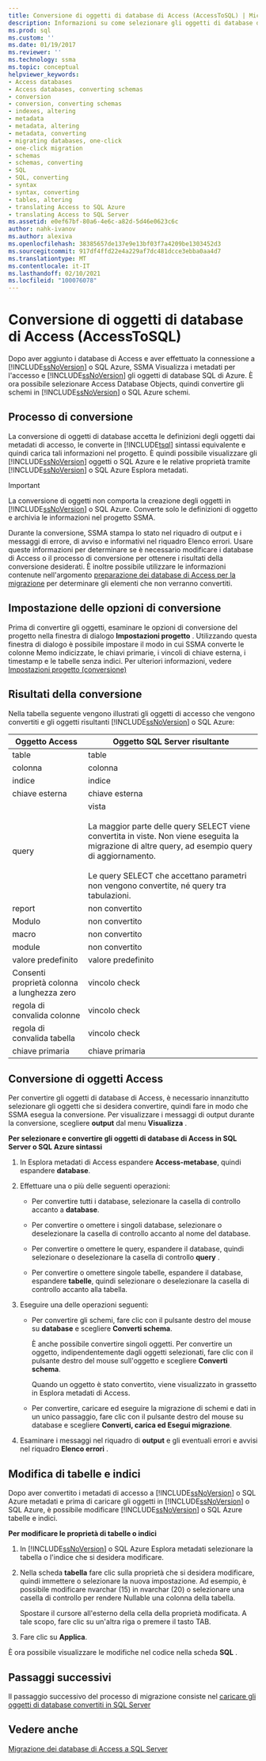 ```yaml
---
title: Conversione di oggetti di database di Access (AccessToSQL) | Microsoft Docs
description: Informazioni su come selezionare gli oggetti di database di Access dopo la connessione a SQL Server/database SQL di Azure e quindi convertire gli schemi in schemi di database SQL Server/SQL.
ms.prod: sql
ms.custom: ''
ms.date: 01/19/2017
ms.reviewer: ''
ms.technology: ssma
ms.topic: conceptual
helpviewer_keywords:
- Access databases
- Access databases, converting schemas
- conversion
- conversion, converting schemas
- indexes, altering
- metadata
- metadata, altering
- metadata, converting
- migrating databases, one-click
- one-click migration
- schemas
- schemas, converting
- SQL
- SQL, converting
- syntax
- syntax, converting
- tables, altering
- translating Access to SQL Azure
- translating Access to SQL Server
ms.assetid: e0ef67bf-80a6-4e6c-a82d-5d46e0623c6c
author: nahk-ivanov
ms.author: alexiva
ms.openlocfilehash: 38385657de137e9e13bf03f7a4209be1303452d3
ms.sourcegitcommit: 917df4ffd22e4a229af7dc481dcce3ebba0aa4d7
ms.translationtype: MT
ms.contentlocale: it-IT
ms.lasthandoff: 02/10/2021
ms.locfileid: "100076078"
---
```

# <a name="converting-access-database-objects-accesstosql"></a>Conversione di oggetti di database di Access (AccessToSQL)
Dopo aver aggiunto i database di Access e aver effettuato la connessione a [!INCLUDE[ssNoVersion](../../includes/ssnoversion-md.md)] o SQL Azure, SSMA Visualizza i metadati per l'accesso e [!INCLUDE[ssNoVersion](../../includes/ssnoversion-md.md)] gli oggetti di database SQL di Azure. È ora possibile selezionare Access Database Objects, quindi convertire gli schemi in [!INCLUDE[ssNoVersion](../../includes/ssnoversion-md.md)] o SQL Azure schemi.  
  
## <a name="the-conversion-process"></a>Processo di conversione  
La conversione di oggetti di database accetta le definizioni degli oggetti dai metadati di accesso, le converte in [!INCLUDE[tsql](../../includes/tsql-md.md)] sintassi equivalente e quindi carica tali informazioni nel progetto. È quindi possibile visualizzare gli [!INCLUDE[ssNoVersion](../../includes/ssnoversion-md.md)] oggetti o SQL Azure e le relative proprietà tramite [!INCLUDE[ssNoVersion](../../includes/ssnoversion-md.md)] o SQL Azure Esplora metadati.  
  
> [!IMPORTANT]  
> La conversione di oggetti non comporta la creazione degli oggetti in [!INCLUDE[ssNoVersion](../../includes/ssnoversion-md.md)] o SQL Azure. Converte solo le definizioni di oggetto e archivia le informazioni nel progetto SSMA.  
  
Durante la conversione, SSMA stampa lo stato nel riquadro di output e i messaggi di errore, di avviso e informativi nel riquadro Elenco errori. Usare queste informazioni per determinare se è necessario modificare i database di Access o il processo di conversione per ottenere i risultati della conversione desiderati. È inoltre possibile utilizzare le informazioni contenute nell'argomento [preparazione dei database di Access per la migrazione](preparing-access-databases-for-migration-accesstosql.md) per determinare gli elementi che non verranno convertiti.  
  
## <a name="setting-conversion-options"></a>Impostazione delle opzioni di conversione  
Prima di convertire gli oggetti, esaminare le opzioni di conversione del progetto nella finestra di dialogo **Impostazioni progetto** . Utilizzando questa finestra di dialogo è possibile impostare il modo in cui SSMA converte le colonne Memo indicizzate, le chiavi primarie, i vincoli di chiave esterna, i timestamp e le tabelle senza indici. Per ulteriori informazioni, vedere [Impostazioni progetto (conversione)](./project-settings-conversion-accesstosql.md)  
  
## <a name="conversion-results"></a>Risultati della conversione  
Nella tabella seguente vengono illustrati gli oggetti di accesso che vengono convertiti e gli oggetti risultanti [!INCLUDE[ssNoVersion](../../includes/ssnoversion-md.md)] o SQL Azure:  
  
|Oggetto Access|Oggetto SQL Server risultante|  
|-----------------|-------------------------------|  
|table|table|  
|colonna|colonna|  
|indice|indice|  
|chiave esterna|chiave esterna|  
|query|vista<br /><br />La maggior parte delle query SELECT viene convertita in viste. Non viene eseguita la migrazione di altre query, ad esempio query di aggiornamento.<br /><br />Le query SELECT che accettano parametri non vengono convertite, né query tra tabulazioni.|  
|report|non convertito|  
|Modulo|non convertito|  
|macro|non convertito|  
|module|non convertito|  
|valore predefinito|valore predefinito|  
|Consenti proprietà colonna a lunghezza zero|vincolo check|  
|regola di convalida colonne|vincolo check|  
|regola di convalida tabella|vincolo check|  
|chiave primaria|chiave primaria|  
  
## <a name="converting-access-objects"></a>Conversione di oggetti Access  
Per convertire gli oggetti di database di Access, è necessario innanzitutto selezionare gli oggetti che si desidera convertire, quindi fare in modo che SSMA esegua la conversione. Per visualizzare i messaggi di output durante la conversione, scegliere **output** dal menu **Visualizza** .  
  
**Per selezionare e convertire gli oggetti di database di Access in SQL Server o SQL Azure sintassi**  
  
1.  In Esplora metadati di Access espandere **Access-metabase**, quindi espandere **database**.  
  
2.  Effettuare una o più delle seguenti operazioni:  
  
    -   Per convertire tutti i database, selezionare la casella di controllo accanto a **database**.  
  
    -   Per convertire o omettere i singoli database, selezionare o deselezionare la casella di controllo accanto al nome del database.  
  
    -   Per convertire o omettere le query, espandere il database, quindi selezionare o deselezionare la casella di controllo **query** .  
  
    -   Per convertire o omettere singole tabelle, espandere il database, espandere **tabelle**, quindi selezionare o deselezionare la casella di controllo accanto alla tabella.  
  
3.  Eseguire una delle operazioni seguenti:  
  
    -   Per convertire gli schemi, fare clic con il pulsante destro del mouse su **database** e scegliere **Converti schema**.  
  
        È anche possibile convertire singoli oggetti. Per convertire un oggetto, indipendentemente dagli oggetti selezionati, fare clic con il pulsante destro del mouse sull'oggetto e scegliere **Converti schema**.  
  
        Quando un oggetto è stato convertito, viene visualizzato in grassetto in Esplora metadati di Access.  
  
    -   Per convertire, caricare ed eseguire la migrazione di schemi e dati in un unico passaggio, fare clic con il pulsante destro del mouse su database e scegliere **Converti, carica ed Esegui migrazione**.  
  
4.  Esaminare i messaggi nel riquadro di **output** e gli eventuali errori e avvisi nel riquadro **Elenco errori** .  
  
## <a name="altering-tables-and-indexes"></a>Modifica di tabelle e indici  
Dopo aver convertito i metadati di accesso a [!INCLUDE[ssNoVersion](../../includes/ssnoversion-md.md)] o SQL Azure metadati e prima di caricare gli oggetti in [!INCLUDE[ssNoVersion](../../includes/ssnoversion-md.md)] o SQL Azure, è possibile modificare [!INCLUDE[ssNoVersion](../../includes/ssnoversion-md.md)] o SQL Azure tabelle e indici.  
  
**Per modificare le proprietà di tabelle o indici**  
  
1.  In [!INCLUDE[ssNoVersion](../../includes/ssnoversion-md.md)] o SQL Azure Esplora metadati selezionare la tabella o l'indice che si desidera modificare.  
  
2.  Nella scheda **tabella** fare clic sulla proprietà che si desidera modificare, quindi immettere o selezionare la nuova impostazione. Ad esempio, è possibile modificare nvarchar (15) in nvarchar (20) o selezionare una casella di controllo per rendere Nullable una colonna della tabella.  
  
    Spostare il cursore all'esterno della cella della proprietà modificata. A tale scopo, fare clic su un'altra riga o premere il tasto TAB.  
  
3.  Fare clic su **Applica**.  
  
È ora possibile visualizzare le modifiche nel codice nella scheda **SQL** .  
  
## <a name="next-steps"></a>Passaggi successivi  
Il passaggio successivo del processo di migrazione consiste nel [caricare gli oggetti di database convertiti in SQL Server](loading-converted-database-objects-into-sql-server-accesstosql.md)  
  
## <a name="see-also"></a>Vedere anche  
[Migrazione dei database di Access a SQL Server](migrating-access-databases-to-sql-server-azure-sql-db-accesstosql.md)  
